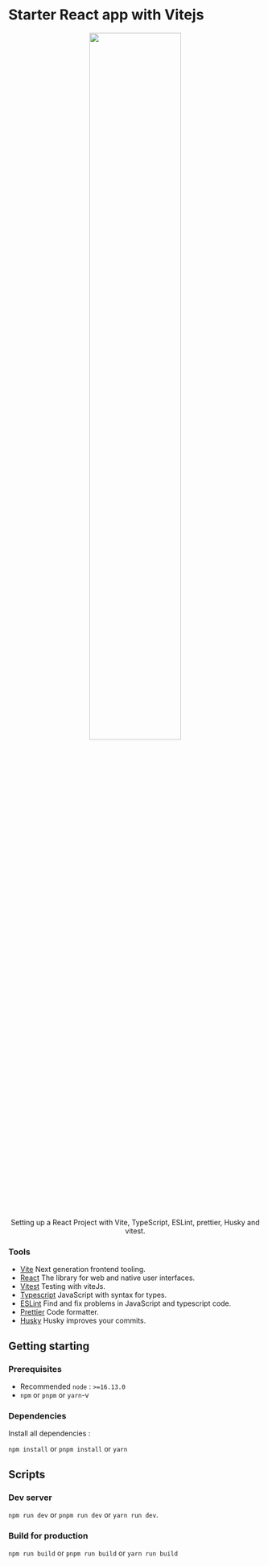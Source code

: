 # Starter React app with Vitejs

<div align="center">
  <img src="https://user-images.githubusercontent.com/46073105/234072710-4dd831b9-97e1-4dae-bdce-46f8726d2db4.png" width="60%">
  <p>Setting up a React Project with Vite, TypeScript, ESLint, prettier, Husky and vitest.</p>
</div>

### Tools

-  [Vite](https://vitejs.dev/) Next generation frontend tooling.
-  [React](https://react.dev/) The library for web and native user interfaces.
-  [Vitest](https://vitest.dev/) Testing with viteJs.
-  [Typescript](https://www.typescriptlang.org/) JavaScript with syntax for types.
-  [ESLint](https://eslint.org/) Find and fix problems in JavaScript and typescript code.
-  [Prettier](https://prettier.io/) Code formatter.
-  [Husky](https://typicode.github.io/husky) Husky improves your commits.


## Getting starting

### Prerequisites

-   Recommended `node` : `>=16.13.0`
-   `npm` or `pnpm` or `yarn`-v

### Dependencies

Install all dependencies :

`npm install` or `pnpm install` or `yarn`

## Scripts

### Dev server

`npm run dev` or `pnpm run dev` or `yarn run dev`.

### Build for production

`npm run build` or `pnpm run build` or `yarn run build`
